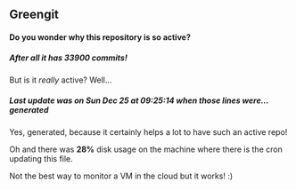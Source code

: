 ## Greengit

#### Do you wonder why this repository is so active?

##### After all it has 33900 commits!

But is it *really* active? Well...

##### Last update was on Sun Dec 25 at 09:25:14 when those lines were... generated

Yes, generated, because it certainly helps a lot to have such an active repo!

Oh and there was **28%** disk usage on the machine
where there is the cron updating this file.

Not the best way to monitor a VM in the cloud but it works! :)

